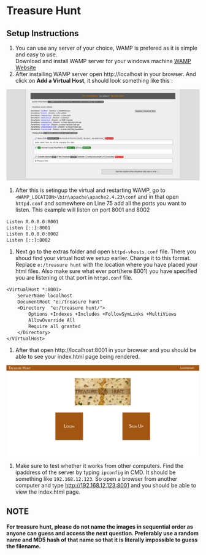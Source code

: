 # Treasure Hunt

## Setup Instructions

1.  You can use any server of your choice, WAMP is prefered as it is simple and easy to use. <br> 
Download and install WAMP server for your windows machine [WAMP Website](http://www.wampserver.com/en/)
1. After installing WAMP server open http://localhost in your browser. And click on **Add a Virtual Host**, it should look something like this : 

![WAMP Virtual Host][1]

1. After this is setingup the virtual and restarting WAMP, go to `<WAMP_LOCATION>\bin\apache\apache2.4.23\conf` and in that open `httpd.conf` and somewhere on Line 75 add all the ports you want to listen. This example will listen on port 8001 and 8002

```
Listen 0.0.0.0:8001
Listen [::]:8001
Listen 0.0.0.0:8002
Listen [::]:8002
```

1. Next go to the extras folder and open `httpd-vhosts.conf` file. There you shoud find your virtual host we setup earlier. Change it to this format. Replace `e:/treasure hunt` with the location where you have placed your html files. Also make sure what ever port(here 8001) you have specified you are listening ot that port in `httpd.conf` file.

```
<VirtualHost *:8001>
	ServerName localhost
	DocumentRoot "e:/treasure hunt"
	<Directory  "e:/treasure hunt/">
		Options +Indexes +Includes +FollowSymLinks +MultiViews
		AllowOverride All
		Require all granted
	</Directory>
</VirtualHost>
```

1. After that open http://localhost:8001 in your browser and you should be able to see your index.html page being rendered.

![Homepage][2]

1. Make sure to test whether it works from other computers. Find the ipaddress of the server by typing `ipconfig` in CMD. It should be something like `192.168.12.123`. So open a browser from another computer and type http://192.168.12.123:8001 and you should be able to view the index.html page.

## NOTE

#### For treasure hunt, please do not name the images in sequential order as anyone can guess and access the next question. Preferably use a random name and MD5 hash of that name so that it is literally impossible to guess the filename.


[1]: /images/screenshots/Creating%20Virtual%20Host.png?raw=true
[2]: /images/screenshots/Treasure%20Hunt%20Homepage.png?raw=true
